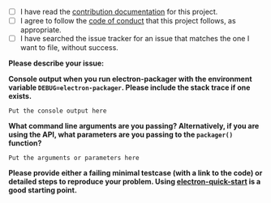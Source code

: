 <!--
Thanks for filing an issue!
Please check off all of the steps as they are completed by replacing [ ] with [x].
-->

* [ ] I have read the [contribution documentation](https://github.com/electron-userland/electron-packager/blob/master/CONTRIBUTING.md) for this project.
* [ ] I agree to follow the [code of conduct](https://github.com/electron/electron/blob/master/CODE_OF_CONDUCT.md) that this project follows, as appropriate.
* [ ] I have searched the issue tracker for an issue that matches the one I want to file, without success.

**Please describe your issue:**


<!-- For bugs and questions, please answer these questions to the best of your ability. -->

**Console output when you run electron-packager with the environment variable `DEBUG=electron-packager`. Please include the stack trace if one exists.**

```
Put the console output here
```

**What command line arguments are you passing? Alternatively, if you are using the API, what
parameters are you passing to the `packager()` function?**

```
Put the arguments or parameters here
```

**Please provide either a failing minimal testcase (with a link to the code) or detailed steps to
reproduce your problem. Using [electron-quick-start](https://github.com/electron/electron-quick-start)
is a good starting point.**


